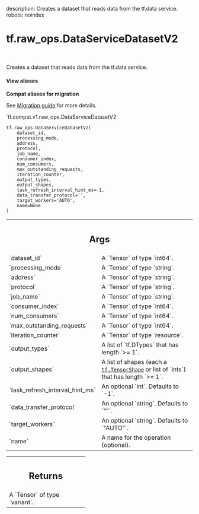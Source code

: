 description: Creates a dataset that reads data from the tf.data service.
robots: noindex

# tf.raw_ops.DataServiceDatasetV2

<!-- Insert buttons and diff -->

<table class="tfo-notebook-buttons tfo-api nocontent" align="left">

</table>



Creates a dataset that reads data from the tf.data service.

<section class="expandable">
  <h4 class="showalways">View aliases</h4>
  <p>
<b>Compat aliases for migration</b>
<p>See
<a href="https://www.tensorflow.org/guide/migrate">Migration guide</a> for
more details.</p>
<p>`tf.compat.v1.raw_ops.DataServiceDatasetV2`</p>
</p>
</section>

<pre class="devsite-click-to-copy prettyprint lang-py tfo-signature-link">
<code>tf.raw_ops.DataServiceDatasetV2(
    dataset_id,
    processing_mode,
    address,
    protocol,
    job_name,
    consumer_index,
    num_consumers,
    max_outstanding_requests,
    iteration_counter,
    output_types,
    output_shapes,
    task_refresh_interval_hint_ms=-1,
    data_transfer_protocol=&#x27;&#x27;,
    target_workers=&#x27;AUTO&#x27;,
    name=None
)
</code></pre>



<!-- Placeholder for "Used in" -->


<!-- Tabular view -->
 <table class="responsive fixed orange">
<colgroup><col width="214px"><col></colgroup>
<tr><th colspan="2"><h2 class="add-link">Args</h2></th></tr>

<tr>
<td>
`dataset_id`
</td>
<td>
A `Tensor` of type `int64`.
</td>
</tr><tr>
<td>
`processing_mode`
</td>
<td>
A `Tensor` of type `string`.
</td>
</tr><tr>
<td>
`address`
</td>
<td>
A `Tensor` of type `string`.
</td>
</tr><tr>
<td>
`protocol`
</td>
<td>
A `Tensor` of type `string`.
</td>
</tr><tr>
<td>
`job_name`
</td>
<td>
A `Tensor` of type `string`.
</td>
</tr><tr>
<td>
`consumer_index`
</td>
<td>
A `Tensor` of type `int64`.
</td>
</tr><tr>
<td>
`num_consumers`
</td>
<td>
A `Tensor` of type `int64`.
</td>
</tr><tr>
<td>
`max_outstanding_requests`
</td>
<td>
A `Tensor` of type `int64`.
</td>
</tr><tr>
<td>
`iteration_counter`
</td>
<td>
A `Tensor` of type `resource`.
</td>
</tr><tr>
<td>
`output_types`
</td>
<td>
A list of `tf.DTypes` that has length `>= 1`.
</td>
</tr><tr>
<td>
`output_shapes`
</td>
<td>
A list of shapes (each a <a href="../../tf/TensorShape.md"><code>tf.TensorShape</code></a> or list of `ints`) that has length `>= 1`.
</td>
</tr><tr>
<td>
`task_refresh_interval_hint_ms`
</td>
<td>
An optional `int`. Defaults to `-1`.
</td>
</tr><tr>
<td>
`data_transfer_protocol`
</td>
<td>
An optional `string`. Defaults to `""`.
</td>
</tr><tr>
<td>
`target_workers`
</td>
<td>
An optional `string`. Defaults to `"AUTO"`.
</td>
</tr><tr>
<td>
`name`
</td>
<td>
A name for the operation (optional).
</td>
</tr>
</table>



<!-- Tabular view -->
 <table class="responsive fixed orange">
<colgroup><col width="214px"><col></colgroup>
<tr><th colspan="2"><h2 class="add-link">Returns</h2></th></tr>
<tr class="alt">
<td colspan="2">
A `Tensor` of type `variant`.
</td>
</tr>

</table>

